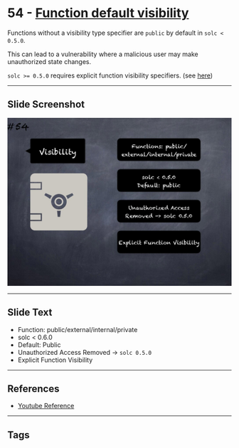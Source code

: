 # 54 - [Function default visibility](Function%20default%20visibility.md)
Functions without a visibility type specifier are `public` by default in `solc < 0.5.0`. 

This can lead to a vulnerability where a malicious user may make unauthorized state changes. 

`solc >= 0.5.0` requires explicit function visibility specifiers. (see [here](https://swcregistry.io/docs/SWC-100))

___
## Slide Screenshot
![054.jpg](../../images/4.%20Pitfalls%20and%20Best%20Practices%20101/054.jpg)
___
## Slide Text
- Function: public/external/internal/private
- solc < 0.6.0
- Default: Public
- Unauthorized Access Removed -> `solc 0.5.0`
- Explicit Function Visibility
___
## References
- [Youtube Reference](https://youtu.be/YVewx1xVROE?t=1298)
___
## Tags